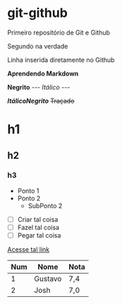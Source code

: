# git-github
 Primeiro repositório de Git e Github
 
 Segundo na verdade
 
Linha inserida diretamente no Github


**Aprendendo Markdown**

**Negrito** ---
_Itálico_ ---

__*ItálicoNegrito*__
~~Traçado~~

# h1
## h2
### h3

* Ponto 1
* Ponto 2
   * SubPonto 2


- [ ] Criar tal coisa
- [ ] Fazel tal coisa
- [ ] Pegar tal coisa

[Acesse tal link](https://github.com/rafaelvieiracosta) 

Num | Nome | Nota
---|---|---
1 | Gustavo | 7,4
2 | Josh | 7,0

